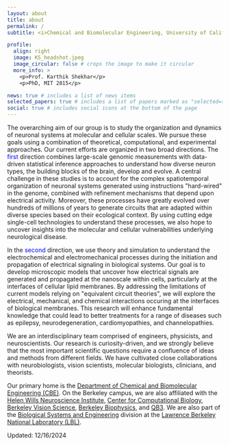 ```yaml
---
layout: about
title: about
permalink: /
subtitle: <i>Chemical and Biomolecular Engineering, University of California Berkeley</i>

profile:
  align: right
  image: KS_headshot.jpeg
  image_circular: false # crops the image to make it circular
  more_info: >
    <p>Prof. Karthik Shekhar</p>
    <p>PhD, MIT 2015</p>

news: true # includes a list of news items
selected_papers: true # includes a list of papers marked as "selected={true}"
social: true # includes social icons at the bottom of the page
---
```


The overarching aim of our group is to study the organization and dynamics of neuronal systems at molecular and cellular scales. We pursue these goals using a combination of theoretical, computational, and experimental approaches. Our current efforts are organized in two broad directions. The <span style="color:blue">first</span> direction combines large-scale genomic measurements with data-driven statistical inference approaches to understand how diverse neuron types, the building blocks of the brain, develop and evolve. A central challenge in these studies is to account for the complex spatiotemporal organization of neuronal systems generated using instructions "hard-wired" in the genome, combined with refinement mechanisms that depend upon electrical activity. Moreover, these processes have greatly evolved over hundreds of millions of years to generate circuits that are adapted within diverse species based on their ecological context. By using cutting edge single-cell technologies to understand these processes, we also hope to uncover insights into the molecular and cellular vulnerabilities underlying neurological disease.   

In the <span style="color:blue">second</span> direction, we use theory and simulation to understand the electrochemical and electromechanical processes during the initiation and propagation of electrical signaling in biological systems. Our goal is to develop microscopic models that uncover how electrical signals are generated and propagated at the nanoscale within cells, particularly at the interfaces of cellular lipid membranes. By addressing the limitations of current models relying on "equivalent circuit theories", we will explore the electrical, mechanical, and chemical interactions occuring at the interfaces of biological membranes. This research will enhance fundamental knowledge that could lead to better treatments for a range of diseases such as epilepsy, neurodegeneration, cardiomyopathies, and channelopathies.

We are an interdisciplinary team comprised of engineers, physicists, and neuroscientists. Our research is curiosity-driven, and we strongly believe that the most important scientific questions require a confluence of ideas and methods from different fields. We have cultivated close collaborations with neurobiologists, vision scientists, molecular biologists, clinicians, and theorists.

Our primary home is the [Department of Chemical and Biomolecular Engineering (CBE)](https://chemistry.berkeley.edu/cbe). On the Berkeley campus, we are also affiliated with the [Helen Wills Neuroscience Institute](https://live-helen-wills-neuroscience-institute.pantheon.berkeley.edu), [Center for Computational Biology](https://ccb.berkeley.edu), [Berkeley Vision Science](https://vision.berkeley.edu/about-us/vision-science-program/), [Berkeley Biophysics](https://qb3.berkeley.edu/biophysics/), and [QB3](https://qb3.berkeley.edu). We are also part of the [Biological Systems and Engineering](https://biosciences.lbl.gov/bse/) division at the [Lawrence Berkeley National Laboratory (LBL)](https://www.lbl.gov).

Updated: 12/16/2024

